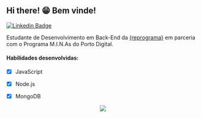 ## Hi there! :grin: Bem vinde!
[![Linkedin Badge](https://img.shields.io/badge/-LinkedIn-blue?style=flat-square&logo=Linkedin&logoColor=white&link=https://https://www.linkedin.com/in/nadyluna/)](https://www.linkedin.com/in/priestevao/)

Estudante de Desenvolvimento em Back-End da [{reprograma}](http://reprograma.com.br "{reprograma}") em parceria com o Programa M.I.N.As do Porto Digital.

#### Habilidades desenvolvidas:
- [x] JavaScript
- [x] Node.js
- [x] MongoDB


 
<p align="center"><img align="center" src="https://github-readme-stats.vercel.app/api/?username=priscilaestevao&show_icons=true&title_color=2F2E41&icon_color=2F2E41&text_color=6C63FF&bg_color=E6E6E6"/> </p>



